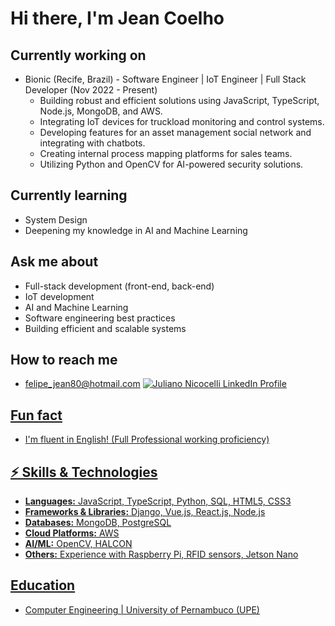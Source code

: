# Hi there, I'm Jean Coelho 

## Currently working on

* Bionic (Recife, Brazil) - Software Engineer | IoT Engineer | Full Stack Developer (Nov 2022 - Present)
    * Building robust and efficient solutions using JavaScript, TypeScript, Node.js, MongoDB, and AWS.
    * Integrating IoT devices for truckload monitoring and control systems.
    * Developing features for an asset management social network and integrating with chatbots.
    * Creating internal process mapping platforms for sales teams.
    * Utilizing Python and OpenCV for AI-powered security solutions.

## Currently learning

* System Design
* Deepening my knowledge in AI and Machine Learning

## Ask me about

* Full-stack development (front-end, back-end)
* IoT development
* AI and Machine Learning
* Software engineering best practices
* Building efficient and scalable systems

## How to reach me

* felipe_jean80@hotmail.com
<a href="https://linkedin.com/in/juliano-nicocelli" target="_blank"><img src="https://img.shields.io/badge/LinkedIn-0077B5?style=for-the-badge&logo=linkedin&logoColor=white" alt="Juliano Nicocelli LinkedIn Profile"/>

## Fun fact

* I'm fluent in English! (Full Professional working proficiency)

## ⚡ Skills & Technologies

* **Languages:** JavaScript, TypeScript, Python, SQL, HTML5, CSS3
* **Frameworks & Libraries:** Django, Vue.js, React.js, Node.js
* **Databases:** MongoDB, PostgreSQL
* **Cloud Platforms:** AWS
* **AI/ML:** OpenCV, HALCON
* **Others:** Experience with Raspberry Pi, RFID sensors, Jetson Nano


## Education

* Computer Engineering | University of Pernambuco (UPE)
